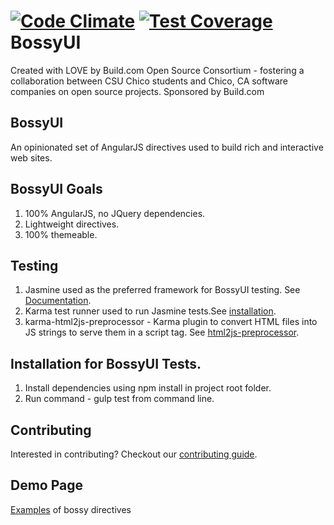 [![Code Climate](https://codeclimate.com/github/buildcom/BossyUI/badges/gpa.svg)](https://codeclimate.com/github/buildcom/BossyUI)
[![Test Coverage](https://codeclimate.com/github/buildcom/BossyUI/badges/coverage.svg)](https://codeclimate.com/github/buildcom/BossyUI)
BossyUI
=======

Created with LOVE by Build.com Open Source Consortium - fostering a collaboration between CSU Chico students and Chico, CA software companies on open source projects.  Sponsored by Build.com

## BossyUI

An opinionated set of AngularJS directives used to build rich and interactive web sites.  

## BossyUI Goals
1. 100% AngularJS, no JQuery dependencies.
2. Lightweight directives.
3. 100% themeable.

##  Testing

1. Jasmine used as the preferred framework for BossyUI testing. See [Documentation](http://jasmine.github.io/).
2. Karma test runner used to run Jasmine tests.See [installation](http://karma-runner.github.io/0.12/intro/installation.html).
3. karma-html2js-preprocessor - Karma plugin to convert HTML files into JS strings to serve them in a script tag.
   See [html2js-preprocessor](https://github.com/karma-runner/karma-ng-html2js-preprocessor).


## Installation for BossyUI Tests.

1. Install dependencies using npm install in project root folder.
2. Run command - gulp test from command line.

## Contributing

Interested in contributing? Checkout our [contributing guide](/CONTRIBUTING.md).

## Demo Page

[Examples](http://bossy-ui-demo.herokuapp.com) of bossy directives 